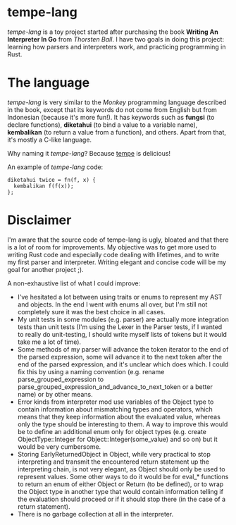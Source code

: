 
# tempe-lang

_tempe-lang_ is a toy project started after purchasing the book __Writing An Interpreter In Go__ from _Thorsten Ball_.
I have two goals in doing this project: learning how parsers and interpreters work, and practicing programming in Rust.

# The language

_tempe-lang_ is very similar to the _Monkey_ programming language described in the book, except that its keywords do not come from English but from Indonesian (because it's more fun!).
It has keywords such as __fungsi__ (to declare functions), __diketahui__ (to bind a value to a variable name), __kembalikan__ (to return a value from a function), and others.
Apart from that, it's mostly a C-like language.

Why naming it _tempe-lang_? Because [tempe](https://en.wikipedia.org/wiki/Tempeh) is delicious!

An example of _tempe-lang_ code:

```
diketahui twice = fn(f, x) {
  kembalikan f(f(x));
};
```

# Disclaimer

I'm aware that the source code of tempe-lang is ugly, bloated and that there is a lot of room for improvements. My objective was to get more used to writing Rust code and especially code dealing with lifetimes, and to write my first parser and interpreter. Writing elegant and concise code will be my goal for another project ;).

A non-exhaustive list of what I could improve:
 * I've hesitated a lot between using traits or enums to represent my AST and objects. In the end I went with enums all over, but I'm still not completely sure it was the best choice in all cases.
 * My unit tests in some modules (e.g. parser) are actually more integration tests than unit tests (I'm using the Lexer in the Parser tests, if I wanted to really do unit-testing, I should write myself lists of tokens but it would take me a lot of time).
 * Some methods of my parser will advance the token iterator to the end of the parsed expression, some will advance it to the next token after the end of the parsed expression, and it's unclear which does which. I could fix this by using a naming convention (e.g. rename parse_grouped_expression to parse_grouped_expression_and_advance_to_next_token or a better name) or by other means.
 * Error kinds from interpreter mod use variables of the Object type to contain information about mismatching types and operators, which means that they keep information about the evaluated value, whereas only the type should be interesting to them. A way to improve this would be to define an additional enum only for object types (e.g. create ObjectType::Integer for Object::Integer(some_value) and so on) but it would be very cumbersome.
 * Storing EarlyReturnedObject in Object, while very practical to stop interpreting and transmit the encountered return statement up the interpreting chain, is not very elegant, as Object should only be used to represent values. Some other ways to do it would be for eval_* functions to return an enum of either Object or Return (to be defined), or to wrap the Object type in another type that would contain information telling if the evaluation should proceed or if it should stop there (in the case of a return statement).
 * There is no garbage collection at all in the interpreter.